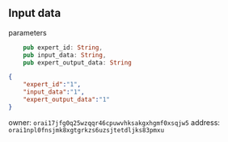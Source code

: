 ## Input data

parameters
```rust
    pub expert_id: String,
    pub input_data: String,
    pub expert_output_data: String
```

```json
{
    "expert_id":"1",
    "input_data":"1",
    "expert_output_data":"1"
}
```


owner: `orai17jfg0q25wzqqr46cpuwvhksakgxhgmf0xsqjw5`
address: `orai1npl0fnsjmk8xgtgrkzs6uzsjtetdljks83pmxu`